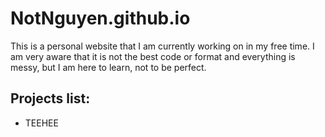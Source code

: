 # NotNguyen.github.io
This is a personal website that I am currently working on in my free time. I am very aware that it is not the best code or format and everything is messy, but I am here to learn, not to be perfect.


Projects list:
----
- TEEHEE
